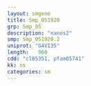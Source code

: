 ```yaml
---
layout: smgene
title: Smp_051920
grp: Smp_05
description: "nanos2"
smp: Smp_051920.2
uniprot: "G4VI35"
length:   960
cdd: "cl05351, pfam05741"
kk: ns
categories: sm
---
```

